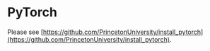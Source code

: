 # PyTorch

Please see [https://github.com/PrincetonUniversity/install_pytorch](https://github.com/PrincetonUniversity/install_pytorch).
